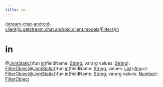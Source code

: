 ```yaml
---
title: in
---
```

/[stream-chat-android-client](../../index.md)/[io.getstream.chat.android.client.models](../index.md)/[Filters](index.md)/[in](in.md)  
  
  
  
# in  
@[JvmStatic](https://kotlinlang.org/api/latest/jvm/stdlib/kotlin.jvm/-jvm-static/index.html)()fun [in](in.md)(fieldName: [String](https://kotlinlang.org/api/latest/jvm/stdlib/kotlin/-string/index.html), vararg values: [String](https://kotlinlang.org/api/latest/jvm/stdlib/kotlin/-string/index.html)): [FilterObject](../../io.getstream.chat.android.client.api.models/FilterObject/index.md)@[JvmStatic](https://kotlinlang.org/api/latest/jvm/stdlib/kotlin.jvm/-jvm-static/index.html)()fun [in](in.md)(fieldName: [String](https://kotlinlang.org/api/latest/jvm/stdlib/kotlin/-string/index.html), values: [List](https://kotlinlang.org/api/latest/jvm/stdlib/kotlin.collections/-list/index.html)&lt;[Any](https://kotlinlang.org/api/latest/jvm/stdlib/kotlin/-any/index.html)&gt;): [FilterObject](../../io.getstream.chat.android.client.api.models/FilterObject/index.md)@[JvmStatic](https://kotlinlang.org/api/latest/jvm/stdlib/kotlin.jvm/-jvm-static/index.html)()fun [in](in.md)(fieldName: [String](https://kotlinlang.org/api/latest/jvm/stdlib/kotlin/-string/index.html), vararg values: [Number](https://kotlinlang.org/api/latest/jvm/stdlib/kotlin/-number/index.html)): [FilterObject](../../io.getstream.chat.android.client.api.models/FilterObject/index.md)
